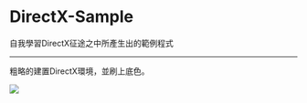 # DirectX-Sample
自我學習DirectX征途之中所產生出的範例程式

------

粗略的建置DirectX環境，並刷上底色。

<img src="https://i.imgur.com/MYlvfNG.png" />